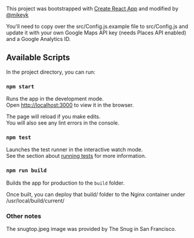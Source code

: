 This project was bootstrapped with [Create React App](https://github.com/facebook/create-react-app) and modified by [@mikeyk](https://github.com/mikeyk/)

You'll need to copy over the src/Config.js.example file to src/Config.js and update it with your own Google Maps API key (needs Places API enabled) and a Google Analytics ID.

## Available Scripts

In the project directory, you can run:

### `npm start`

Runs the app in the development mode.<br />
Open [http://localhost:3000](http://localhost:3000) to view it in the browser.

The page will reload if you make edits.<br />
You will also see any lint errors in the console.

### `npm test`

Launches the test runner in the interactive watch mode.<br />
See the section about [running tests](https://facebook.github.io/create-react-app/docs/running-tests) for more information.

### `npm run build`

Builds the app for production to the `build` folder.<br />

Once built, you can deploy that build/ folder to the Nginx container under /usr/local/build/current/

### Other notes

The snugtop.jpeg image was provided by The Snug in San Francisco.